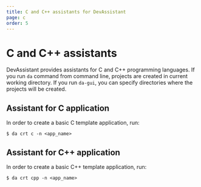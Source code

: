 ```yaml
---
title: C and C++ assistants for DevAssistant
page: c
order: 5
---
```


# C and C++ assistants

DevAssistant provides assistants for C and C++ programming languages. If you run `da` command from command line, projects are created in current working directory.
If you run `da-gui`, you can specify directories where the projects will be created.

## Assistant for C application

In order to create a basic C template application, run:

```
$ da crt c -n <app_name>
```

## Assistant for C++ application

In order to create a basic C++ template application, run:

```
$ da crt cpp -n <app_name>
```

